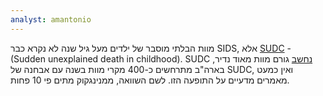 ```yaml
---
analyst: amantonio
---
```


מוות הבלתי מוסבר של ילדים מעל גיל שנה לא נקרא כבר SIDS, אלא [SUDC](https://en.wikipedia.org/wiki/Sudden_unexplained_death_in_childhood) - (Sudden unexplained death in childhood). SUDC [נחשב](https://www.ncbi.nlm.nih.gov/pubmed/16010494) גורם מוות מאוד נדיר, בארה"ב מתרחשים כ-400 מקרי מוות בשנה עם אבחנה של SUDC, ואין כמעט מאמרים מדעיים על התופעה הזו. לשם השוואה, ממנינגקוק מתים פי 10 פחות.
